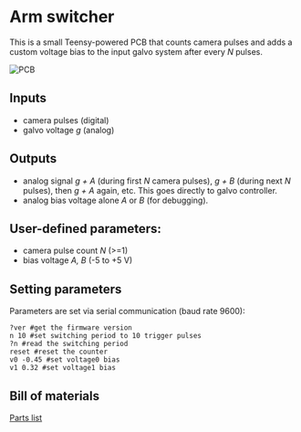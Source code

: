 # Arm switcher
This is a small Teensy-powered PCB that counts camera pulses and adds a custom voltage bias to the input galvo system after every *N* pulses.

![PCB](/images/arm_switcher-PCB.JPG)

## Inputs
* camera pulses (digital)
* galvo voltage *g* (analog)

## Outputs
* analog signal *g + A* (during first *N* camera pulses), *g + B* (during next *N* pulses), then *g + A* again, etc. This goes directly to galvo controller.
* analog bias voltage alone *A* or *B* (for debugging).

## User-defined parameters:
   - camera pulse count *N* (>=1)
   - bias voltage *A, B* (-5 to +5 V)


## Setting parameters
Parameters are set via serial communication (baud rate 9600):
```
?ver #get the firmware version
n 10 #set switching period to 10 trigger pulses
?n #read the switching period
reset #reset the counter
v0 -0.45 #set voltage0 bias
v1 0.32 #set voltage1 bias
```

## Bill of materials
[Parts list](BOM.xls)